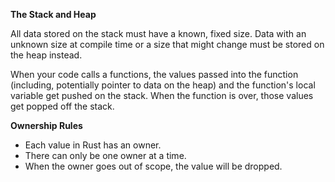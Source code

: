 **The Stack and Heap**

All data stored on the stack must have a known, fixed size. Data with an unknown size at compile time or a size that might change must be stored on the heap instead.

When your code calls a functions, the values passed into the function (including, potentially pointer to data on the heap) and the function's local variable get pushed on the stack. When the function is over, those values get popped off the stack.

**Ownership Rules**

- Each value in Rust has an owner.
- There can only be one owner at a time.
- When the owner goes out of scope, the value will be dropped.
